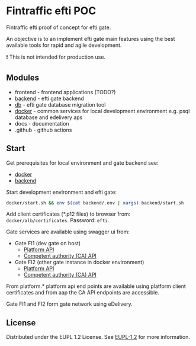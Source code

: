 # Fintraffic efti POC

Fintraffic efti proof of concept for efti gate.

An objective is to an implement efti gate main features using the best available tools for rapid and agile development.

:exclamation: This is not intended for production use. 

## Modules

- frontend                     - frontend applications (TODO?)
- [backend](backend/README.md) - efti gate backend
- [db](db/README.md)           - efti gate database migration tool
- [docker](docker/README.md)   - common services for local development environment e.g. psql database and edelivery aps
- docs                         - documentation
- .github                      - github actions

## Start

Get prerequisites for local environment and gate backend see:
- [docker](docker/README.md#prerequisites)
- [backend](backend/README.md#prerequisites) 

Start development environment and efti gate:

```bash
docker/start.sh && env $(cat backend/.env | xargs) backend/start.sh
```

Add client certificates (*.p12 files) to browser from: `docker/alb/certificates`. Password: `efti`.

Gate services are available using swagger ui from:
* Gate FI1 (dev gate on host)
  * [Platform API](https://platform.gate.efti.fi1.localhost:8888/api/documentation)
  * [Competent authority (CA) API](https://aap.gate.efti.fi1.localhost:8888/api/documentation)
* Gate FI2 (other gate instance in docker environment)
  * [Platform API](https://platform.gate.efti.fi2.localhost:8888/api/documentation)
  * [Competent authority (CA) API](https://aap.gate.efti.fi2.localhost:8888/api/documentation)

From platform.* platform api end points are available using platform client certificates 
and from aap the CA API endpoints are accessible.

Gate FI1 and FI2 form gate network using eDelivery.

## License

Distributed under the EUPL 1.2 License. See [EUPL-1.2](EUPL-1.2-EN.txt) for more information.